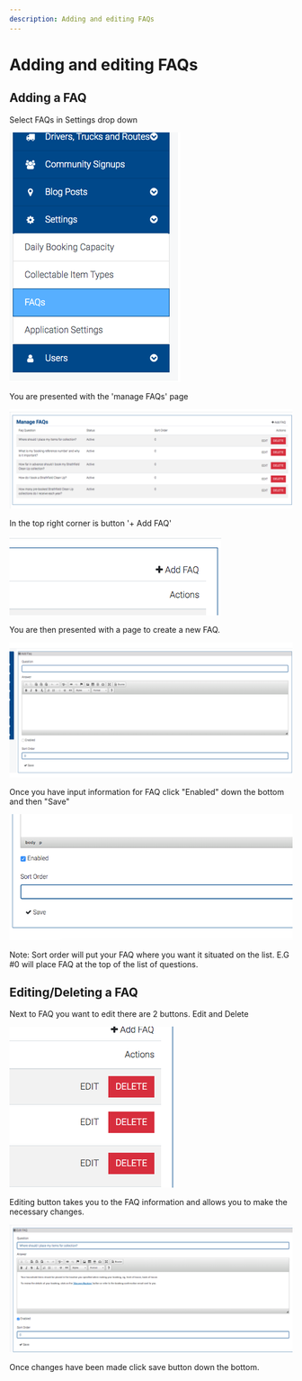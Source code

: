 ```yaml
---
description: Adding and editing FAQs
---
```


# Adding and editing FAQs

## Adding a FAQ

Select FAQs in Settings drop down 

![](../../.gitbook/assets/screen-shot-2020-02-11-at-11.39.31-am.png)

You are presented with the 'manage FAQs' page

![](../../.gitbook/assets/screen-shot-2020-02-11-at-11.42.18-am.png)

In the top right corner is button '+ Add FAQ'

![](../../.gitbook/assets/screen-shot-2020-02-11-at-11.44.05-am.png)

You are then presented with a page to create a new FAQ.

![](../../.gitbook/assets/screen-shot-2020-02-11-at-11.45.18-am.png)

Once you have input information for FAQ click "Enabled" down the bottom and then "Save"

![](../../.gitbook/assets/screen-shot-2020-02-11-at-11.49.34-am.png)

Note: Sort order will put your FAQ where you want it situated on the list. E.G \#0 will place FAQ at the top of the list of questions. 

## Editing/Deleting a FAQ

Next to FAQ you want to edit there are 2 buttons. Edit and Delete

![](../../.gitbook/assets/screen-shot-2020-02-11-at-11.59.38-am.png)

Editing button takes you to the FAQ information and allows you to make the necessary changes. 

![](../../.gitbook/assets/screen-shot-2020-02-11-at-12.00.58-pm.png)

Once changes have been made click save button down the bottom.



